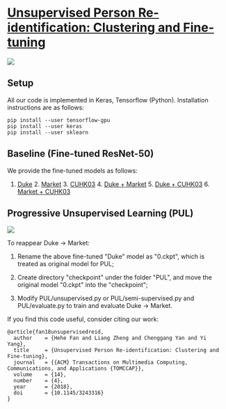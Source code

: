 # [Unsupervised Person Re-identification: Clustering and Fine-tuning](https://arxiv.org/pdf/1705.10444.pdf)
![](https://github.com/hehefan/Unsupervised-Person-Re-identification-Clustering-and-Fine-tuning/blob/master/images/framework.jpg)

## Setup
All our code is implemented in Keras, Tensorflow (Python). Installation instructions are as follows:
```
pip install --user tensorflow-gpu
pip install --user keras
pip install --user sklearn
```
## Baseline (Fine-tuned ResNet-50)
We provide the fine-tuned models as follows:
1. [Duke](https://drive.google.com/uc?export=download&id=0B7NctsDC2gmLSVlGY01XTDd6LUk) 2. [Market](https://drive.google.com/uc?export=download&id=0B7NctsDC2gmLellBSmptRUFlWkU) 3. [CUHK03](https://drive.google.com/uc?export=download&id=0B7NctsDC2gmLbEZua2RHczBtSWc) 4. [Duke + Market](https://drive.google.com/uc?export=download&id=0B7NctsDC2gmLQlI3eV9XWXRwZ2M) 5. [Duke + CUHK03](https://drive.google.com/uc?export=download&id=0B7NctsDC2gmLdXlJRWxwNUUySlU) 6. [Market + CUHK03](https://drive.google.com/uc?export=download&id=0B7NctsDC2gmLc0NHd2tvdVUxNDQ)

## Progressive Unsupervised Learning (PUL)
![](https://github.com/hehefan/Unsupervised-Person-Re-identification-Clustering-and-Fine-tuning/blob/master/images/demo.jpg)

To reappear Duke -> Market:

1. Rename the above fine-tuned "Duke" model as "0.ckpt", which is treated as original model for PUL;

2. Create directory "checkpoint" under the folder "PUL", and move the original model "0.ckpt" into the "checkpoint";

3. Modify PUL/unsupervised.py or PUL/semi-supervised.py and PUL/evaluate.py to train and evaluate Duke -> Market.

If you find this code useful, consider citing our work:
```
@article{fan18unsupervisedreid,
  author    = {Hehe Fan and Liang Zheng and Chenggang Yan and Yi Yang},
  title     = {Unsupervised Person Re-identification: Clustering and Fine-tuning},
  journal   = {{ACM} Transactions on Multimedia Computing, Communications, and Applications {TOMCCAP}},
  volume    = {14},
  number    = {4},
  year      = {2018},
  doi       = {10.1145/3243316}
}
```
